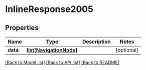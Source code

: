# InlineResponse2005

## Properties
Name | Type | Description | Notes
------------ | ------------- | ------------- | -------------
**data** | [**list[NavigationNode]**](NavigationNode.md) |  | [optional] 

[[Back to Model list]](../README.md#documentation-for-models) [[Back to API list]](../README.md#documentation-for-api-endpoints) [[Back to README]](../README.md)

